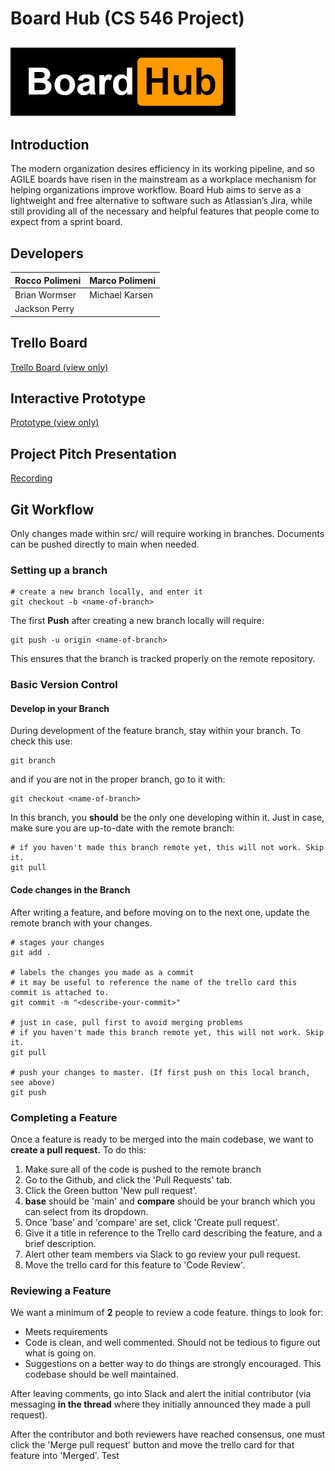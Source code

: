 # Board Hub (CS 546 Project)

![Board Hub Logo](./images/logo.png)
---

## Introduction

The modern organization desires efficiency in its working pipeline, and so AGILE boards have risen in the mainstream as a workplace mechanism for helping organizations improve workflow. Board Hub aims to serve as a lightweight and free alternative to software such as Atlassian’s Jira, while still providing all of the necessary and helpful features that people come to expect from a sprint board.

## Developers

| Rocco Polimeni | Marco Polimeni |
|----------------|----------------|
| Brian Wormser  | Michael Karsen |
| Jackson Perry  |                |

## Trello Board

[Trello Board (view only)](https://trello.com/b/D0vqjiTc)

## Interactive Prototype

[Prototype (view only)](https://www.figma.com/proto/e3GyKOiHKpFe3oqK9P1VzG/Board-Hub?node-id=1%3A2&scaling=scale-down&page-id=0%3A1)

## Project Pitch Presentation

[Recording](https://stevens.zoom.us/rec/share/JoFHdt9R5JkGPPcAUzOB5dhjtjYBGA2FmK_o_Ng_93cbjG-ZVRJPdzbbE1qNPaGK.Ta18oZh4IkVAsZ1H)

## Git Workflow

Only changes made within src/ will require working in branches. Documents can be pushed directly to main when needed.

### Setting up a branch

```
# create a new branch locally, and enter it
git checkout -b <name-of-branch>
```
The first **Push** after creating a new branch locally will require:
```
git push -u origin <name-of-branch>
```
This ensures that the branch is tracked properly on the remote repository.

### Basic Version Control

#### Develop in your Branch

During development of the feature branch, stay within your branch. To check this use:
```
git branch
```
and if you are not in the proper branch, go to it with:
```
git checkout <name-of-branch>
```
In this branch, you **should** be the only one developing within it. Just in case, make sure you are up-to-date with the remote branch:
```
# if you haven't made this branch remote yet, this will not work. Skip it.
git pull
```

#### Code changes in the Branch

After writing a feature, and before moving on to the next one, update the remote branch with your changes.
```
# stages your changes
git add .

# labels the changes you made as a commit
# it may be useful to reference the name of the trello card this commit is attached to.
git commit -m "<describe-your-commit>"

# just in case, pull first to avoid merging problems
# if you haven't made this branch remote yet, this will not work. Skip it.
git pull

# push your changes to master. (If first push on this local branch, see above)
git push
```

### Completing a Feature

Once a feature is ready to be merged into the main codebase, we want to **create a pull request.**
To do this:

1. Make sure all of the code is pushed to the remote branch
1. Go to the Github, and click the 'Pull Requests' tab.
1. Click the Green button 'New pull request'.
1. **base** should be 'main' and **compare** should be your branch which you can select from its dropdown.
1. Once 'base' and 'compare' are set, click 'Create pull request'.
1. Give it a title in reference to the Trello card describing the feature, and a brief description.
1. Alert other team members via Slack to go review your pull request.
1. Move the trello card for this feature to 'Code Review'.

### Reviewing a Feature

We want a minimum of **2** people to review a code feature. things to look for:

- Meets requirements
- Code is clean, and well commented. Should not be tedious to figure out what is going on.
- Suggestions on a better way to do things are strongly encouraged. This codebase should be well maintained.

After leaving comments, go into Slack and alert the initial contributor (via messaging **in the thread** where they initially announced they made a pull request).

After the contributor and both reviewers have reached consensus, one must click the 'Merge pull request' button and move the trello card for that feature into 'Merged'. Test
